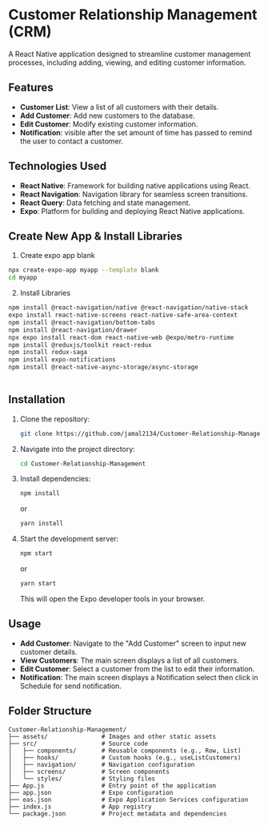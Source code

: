 # Customer Relationship Management (CRM)

A React Native application designed to streamline customer management processes, including adding, viewing, and editing customer information.

## Features

* **Customer List**: View a list of all customers with their details.
* **Add Customer**: Add new customers to the database.
* **Edit Customer**: Modify existing customer information.
* **Notification**: visible after the set amount of time has passed to remind the user to contact a customer.

## Technologies Used

* **React Native**: Framework for building native applications using React.
* **React Navigation**: Navigation library for seamless screen transitions.
* **React Query**: Data fetching and state management.
* **Expo**: Platform for building and deploying React Native applications.

## Create New App & Install Libraries

1. Create expo app blank

```bash
npx create-expo-app myapp --template blank
cd myapp
```

2. Install Libraries

```bash
npm install @react-navigation/native @react-navigation/native-stack
expo install react-native-screens react-native-safe-area-context
npm install @react-navigation/bottom-tabs
npm install @react-navigation/drawer
npx expo install react-dom react-native-web @expo/metro-runtime
npm install @reduxjs/toolkit react-redux
npm install redux-saga
npm install expo-notifications
npm install @react-native-async-storage/async-storage
 
```

## Installation

1. Clone the repository:

   ```bash
   git clone https://github.com/jamal2134/Customer-Relationship-Management.git
   ```

2. Navigate into the project directory:

   ```bash
   cd Customer-Relationship-Management
   ```

3. Install dependencies:

   ```bash
   npm install
   ```

   or

   ```bash
   yarn install
   ```

4. Start the development server:

   ```bash
   npm start
   ```

   or

   ```bash
   yarn start
   ```

   This will open the Expo developer tools in your browser.

## Usage

* **Add Customer**: Navigate to the "Add Customer" screen to input new customer details.
* **View Customers**: The main screen displays a list of all customers.
* **Edit Customer**: Select a customer from the list to edit their information.
* **Notification**: The main screen displays a Notification select then click in Schedule for send notification.

## Folder Structure

```
Customer-Relationship-Management/
├── assets/               # Images and other static assets
├── src/                  # Source code
│   ├── components/       # Reusable components (e.g., Row, List)
│   ├── hooks/            # Custom hooks (e.g., useListCustomers)
│   ├── navigation/       # Navigation configuration
│   ├── screens/          # Screen components
│   └── styles/           # Styling files
├── App.js                # Entry point of the application
├── app.json              # Expo configuration
├── eas.json              # Expo Application Services configuration
├── index.js              # App registry
└── package.json          # Project metadata and dependencies
```


